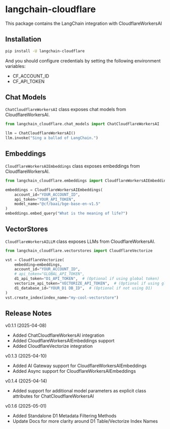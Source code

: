 # langchain-cloudflare

This package contains the LangChain integration with CloudflareWorkersAI

## Installation

```bash
pip install -U langchain-cloudflare
```

And you should configure credentials by setting the following environment variables:

- CF_ACCOUNT_ID
- CF_API_TOKEN

## Chat Models

`ChatCloudflareWorkersAI` class exposes chat models from CloudflareWorkersAI.

```python
from langchain_cloudflare.chat_models import ChatCloudflareWorkersAI

llm = ChatCloudflareWorkersAI()
llm.invoke("Sing a ballad of LangChain.")
```

## Embeddings

`CloudflareWorkersAIEmbeddings` class exposes embeddings from CloudflareWorkersAI.

```python
from langchain_cloudflare.embeddings import CloudflareWorkersAIEmbeddings

embeddings = CloudflareWorkersAIEmbeddings(
    account_id="YOUR_ACCOUNT_ID",
    api_token="YOUR_API_TOKEN",
    model_name="@cf/baai/bge-base-en-v1.5"
)
embeddings.embed_query("What is the meaning of life?")
```

## VectorStores
`CloudflareWorkersAILLM` class exposes LLMs from CloudflareWorkersAI.

```python
from langchain_cloudflare.vectorstores import CloudflareVectorize

vst = CloudflareVectorize(
    embedding=embeddings,
    account_id="YOUR_ACCOUNT_ID",
    # api_token="GLOBAL_API_TOKEN",
    d1_api_token="D1_API_TOKEN",  # (Optional if using global token)
    vectorize_api_token="VECTORIZE_API_TOKEN",  # (Optional if using global token)
    d1_database_id="YOUR_D1 DB_ID",  # (Optional if not using D1)
)
vst.create_index(index_name="my-cool-vectorstore")
```

## Release Notes
v0.1.1 (2025-04-08)

- Added ChatCloudflareWorkersAI integration
- Added CloudflareWorkersAIEmbeddings support
- Added CloudflareVectorize integration

v0.1.3 (2025-04-10)

- Added AI Gateway support for CloudflareWorkersAIEmbeddings
- Added Async support for CloudflareWorkersAIEmbeddings

v0.1.4 (2025-04-14)

- Added support for additional model parameters as explicit class attributes for ChatCloudflareWorkersAI

v0.1.6 (2025-05-01)

- Added Standalone D1 Metadata Filtering Methods
- Update Docs for more clarity around D1 Table/Vectorize Index Names